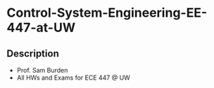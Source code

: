 # Control-System-Engineering-EE-447-at-UW

## Description
- Prof. Sam Burden
- All HWs and Exams for ECE 447 @ UW

